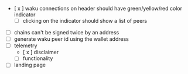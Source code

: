 - [ x ] waku connections on header should have green/yellow/red color indicator
  - [ ] clicking on the indicator should show a list of peers 
- [ ] chains can't be signed twice by an address
- [ ] generate waku peer id using the wallet address
- [ ] telemetry
  - [ x ] disclaimer
  - [ ] functionality
- [ ] landing page